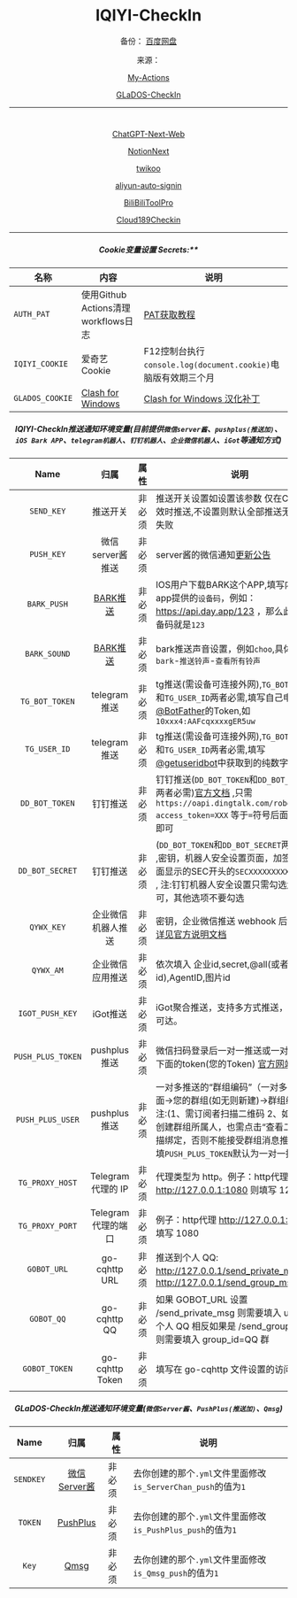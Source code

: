 <div align=center>

# IQIYI-CheckIn
  备份：
[百度网盘](https://pan.baidu.com/s/14hneaq48arlnyeLNcA5WzA?pwd=ut74#list/path=%2F)

  来源：

[My-Actions](https://github.com/MayoBlueSky/My-Actions/tree/master) 

[GLaDOS-CheckIn](https://github.com/feixuei/GLaDOS-CheckIn) 

----
# 
[ChatGPT-Next-Web](https://pull.git.ci/process/gopcn/ChatGPT-Next-Web) 

[NotionNext](https://pull.git.ci/process/gopcn/NotionNext) 

[twikoo](https://pull.git.ci/process/gopcn/twikoo) 

[aliyun-auto-signin](https://pull.git.ci/process/gopcn/aliyun-auto-signin) 

[BiliBiliToolPro](https://pull.git.ci/process/gopcn/BiliBiliToolPro) 

[Cloud189Checkin](https://pull.git.ci/process/gopcn/Cloud189Checkin) 

----
##### Cookie变量设置 Secrets:**

| 名称               | 内容                      | 说明 |
|------------------|-------------------------|--------------------------------------------------------------------------------------------------------------------|
| `AUTH_PAT`            | 使用Github Actions清理workflows日志 | [PAT获取教程](https://docs.github.com/cn/authentication/keeping-your-account-and-data-secure/creating-a-personal-access-token)                                                                     |
| `IQIYI_COOKIE`   | 爱奇艺Cookie               | F12控制台执行`console.log(document.cookie)`电脑版有效期三个月                                                                    |
| `GLADOS_COOKIE`   |[Clash for Windows](https://github.com/Fndroid/clash_for_windows_pkg/releases)|[Clash for Windows 汉化补丁](https://github.com/BoyceLig/Clash_Chinese_Patch/releases)|

##### IQIYI-CheckIn推送通知环境变量(目前提供`微信server酱`、`pushplus(推送加)`、`iOS Bark APP`、`telegram机器人`、`钉钉机器人`、`企业微信机器人`、`iGot`等通知方式)
|       Name        |                                        归属                                        | 属性  | 说明 |
|:-----------------:|:--------------------------------------------------------------------------------:|-----|-------------------------------------------------------------------------------------------------------------------------------------------------------------------------------------------------------------|
|    `SEND_KEY`     |                                       推送开关                                       | 非必须 | 推送开关设置如设置该参数 仅在Cookie失效时推送,不设置则默认全部推送无论是否失败 |
|    `PUSH_KEY`     |                                   微信server酱推送                                    | 非必须 | server酱的微信通知[更新公告](https://sc.ftqq.com/9.version)                                                                                                                                                           |
|    `BARK_PUSH`    | [BARK推送](https://apps.apple.com/us/app/bark-customed-notifications/id1403753865) | 非必须 | IOS用户下载BARK这个APP,填写内容是app提供的`设备码`，例如：https://api.day.app/123 ，那么此处的设备码就是`123` |
|   `BARK_SOUND`    | [BARK推送](https://apps.apple.com/us/app/bark-customed-notifications/id1403753865) | 非必须 | bark推送声音设置，例如`choo`,具体值请在`bark`-`推送铃声`-`查看所有铃声` |
|  `TG_BOT_TOKEN`   |                                    telegram推送                                    | 非必须 | tg推送(需设备可连接外网),`TG_BOT_TOKEN`和`TG_USER_ID`两者必需,填写自己申请[@BotFather](https://t.me/BotFather)的Token,如`10xxx4:AAFcqxxxxgER5uw` |
|   `TG_USER_ID`    |                                    telegram推送                                    | 非必须 | tg推送(需设备可连接外网),`TG_BOT_TOKEN`和`TG_USER_ID`两者必需,填写[@getuseridbot](https://t.me/getuseridbot)中获取到的纯数字ID |
|  `DD_BOT_TOKEN`   |                                       钉钉推送                                       | 非必须 | 钉钉推送(`DD_BOT_TOKEN`和`DD_BOT_SECRET`两者必需)[官方文档](https://ding-doc.dingtalk.com/doc#/serverapi2/qf2nxq) ,只需`https://oapi.dingtalk.com/robot/send?access_token=XXX` 等于`=`符号后面的XXX即可                             |
|  `DD_BOT_SECRET`  |                                       钉钉推送                                       | 非必须 | (`DD_BOT_TOKEN`和`DD_BOT_SECRET`两者必需) ,密钥，机器人安全设置页面，加签一栏下面显示的SEC开头的`SECXXXXXXXXXX`等字符 , 注:钉钉机器人安全设置只需勾选`加签`即可，其他选项不要勾选 |
|    `QYWX_KEY`     |                                    企业微信机器人推送                                     | 非必须 | 密钥，企业微信推送 webhook 后面的 key [详见官方说明文档](https://work.weixin.qq.com/api/doc/90000/90136/91770) |
|     `QYWX_AM`     |                                     企业微信应用推送                                     | 非必须 | 依次填入 企业id,secret,@all(或者成员id),AgentID,图片id |
|  `IGOT_PUSH_KEY`  |                                      iGot推送                                      | 非必须 | iGot聚合推送，支持多方式推送，确保消息可达。 |
| `PUSH_PLUS_TOKEN` |                                    pushplus推送                                    | 非必须 | 微信扫码登录后一对一推送或一对多推送下面的token(您的Token) [官方网站](https://www.pushplus.plus/)  |
| `PUSH_PLUS_USER`  |                                    pushplus推送                                    | 非必须 | 一对多推送的“群组编码”（一对多推送下面->您的群组(如无则新建)->群组编码）注:(1、需订阅者扫描二维码 2、如果您是创建群组所属人，也需点击“查看二维码”扫描绑定，否则不能接受群组消息推送)，只填`PUSH_PLUS_TOKEN`默认为一对一推送                                                                              |
|  `TG_PROXY_HOST`  |                                 Telegram 代理的 IP                                  | 非必须 | 代理类型为 http。例子：http代理 http://127.0.0.1:1080 则填写 127.0.0.1 |
|  `TG_PROXY_PORT`  |                                  Telegram 代理的端口                                  | 非必须 | 例子：http代理 http://127.0.0.1:1080 则填写 1080 |
|    `GOBOT_URL`    |                                  go-cqhttp URL                                   | 非必须 | 推送到个人 QQ: http://127.0.0.1/send_private_msg 群：http://127.0.0.1/send_group_msg |
|    `GOBOT_QQ`     |                                   go-cqhttp QQ                                   | 非必须 | 如果 GOBOT_URL 设置 /send_private_msg 则需要填入 user_id=个人 QQ 相反如果是 /send_group_msg 则需要填入 group_id=QQ 群 |
|   `GOBOT_TOKEN`   |                                 	go-cqhttp Token                                 | 非必须 | 填写在 go-cqhttp 文件设置的访问密钥 |

##### GLaDOS-CheckIn推送通知环境变量(`微信Server酱`、`PushPlus(推送加)`、`Qmsg`)
|       Name        |                                        归属                                        | 属性  | 说明 |
|:-----------------:|:--------------------------------------------------------------------------------:|-----|-------------------------------------------------------------------------------------------------------------------------------------------------------------------------------------------------------------|
| `SENDKEY` | [微信Server酱](https://sct.ftqq.com/) | 非必须 | 去你创建的那个`.yml`文件里面修改`is_ServerChan_push`的值为`1` |
| `TOKEN` | [PushPlus](https://www.pushplus.plus/) | 非必须 | 去你创建的那个`.yml`文件里面修改`is_PushPlus_push`的值为`1` |
| `Key` | [Qmsg](https://qmsg.zendee.cn/) | 非必须 | 去你创建的那个`.yml`文件里面修改`is_Qmsg_push`的值为`1` |

